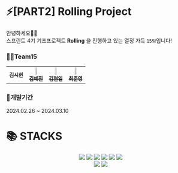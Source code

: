 # ⚡️[PART2] Rolling Project
안녕하세요👋🏻  
스프린트 4기 기초프로젝트 **Rolling** 을 진행하고 있는 열정 가득 `15팀`입니다!

### 🏃🏻Team15
<table width="100%">
  <tbody>
    <tr>
      <td align="center"><a href="https://github.com/sihyonn"><img src="width="25%" alt=""/><br /><sub><b> 김시현 </b></sub></a><br /></td>
      <td align="center"><a href="https://github.com/ggjiny"><img src="" width="25%" alt=""/><br /><sub><b> 김예진 </b></sub></a><br /></td>
      <td align="center"><a href="https://github.com/Dharmaparami"><img src="" width="25%" alt=""/><br /><sub><b> 김현일 </b></sub></a><br /></td>
      <td align="center"><a href="https://github.com/joonyoungchoi0801"><img src="" width="25%" alt=""/><br /><sub><b> 최준영 </b></sub></a><br /></td>
     <tr/>
  </tbody>
</table>  



### 🔨개발기간
2024.02.26 ~ 2024.03.10

<div><h1>📚 STACKS</h1></div>

<div align=center> 
  <img src="https://img.shields.io/badge/html5-E34F26?style=for-the-badge&logo=html5&logoColor=white"> 
  <img src="https://img.shields.io/badge/css-1572B6?style=for-the-badge&logo=css3&logoColor=white"> 
  <img src="https://img.shields.io/badge/javascript-F7DF1E?style=for-the-badge&logo=javascript&logoColor=black"> 
  <img src="https://img.shields.io/badge/react-61DAFB?style=for-the-badge&logo=react&logoColor=black"> 
  <img src="https://img.shields.io/badge/node.js-339933?style=for-the-badge&logo=Node.js&logoColor=white">
  <img src="https://img.shields.io/badge/reactquery-#FF4154?style=for-the-badge&logo=reactquery&logoColor=white">
  <br>
  <img src="https://img.shields.io/badge/github-181717?style=for-the-badge&logo=github&logoColor=white">
  <img src="https://img.shields.io/badge/git-F05032?style=for-the-badge&logo=git&logoColor=white">
  <br>
</div>
